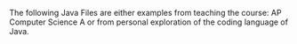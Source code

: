 The following Java Files are either examples from teaching the course: AP Computer Science A or from personal exploration of the coding language of Java.
